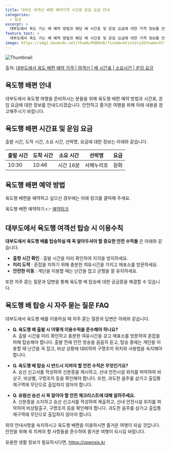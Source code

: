 ```yaml
---
title: 대부도 여객선 배편 예약가격 시간표 운임 요금 안내
categories:
  - 일상
excerpt: >
  대부도에서 육도 가는 배 예약 방법과 해당 배 시간표 및 운임 요금에 대한 가격 정보를 안내 드리겠습니다. 안전하고 재밋는 육도행 여행을 위해 아래 정보 참고하시기 바랍니다. 육도행 배편 예약하기 👈 클릭대부도에서 육도행 배 시간표출발 시간도착 시간소요 시간선박명요금10:3010:460시간 16분서해누리호.원육도행 배편 예약하기 👈 클릭대부도에서 육도행 여객선 탑승 시 이용수칙대부도에서 육도행 배를 탈 때 꼭 알아야 할 중요한 안전 수칙들 1) 출항 시간 확인이 중요합니다. 대부도에서 육도행 배 출항 시간을 미리 확인하여 지각을 방지하세요. 육도행 배는 정해진 시간에 출발하므로 미리 출항 시간을 확인하는 것이 중요합니다. 2) 선착장 혼잡을 피하기 위해 미리 도착하세요. 혼잡을 피하기 위해 출항 전 충분..
feature_text: >
  대부도에서 육도 가는 배 예약 방법과 해당 배 시간표 및 운임 요금에 대한 가격 정보를 안내 드리겠습니다. 안전하고 재밋는 육도행 여행을 위해 아래 정보 참고하시기 바랍니다. 육도행 배편 예약하기 👈 클릭대부도에서 육도행 배 시간표출발 시간도착 시간소요 시간선박명요금10:3010:460시간 16분서해누리호.원육도행 배편 예약하기 👈 클릭대부도에서 육도행 여객선 탑승 시 이용수칙대부도에서 육도행 배를 탈 때 꼭 알아야 할 중요한 안전 수칙들 1) 출항 시간 확인이 중요합니다. 대부도에서 육도행 배 출항 시간을 미리 확인하여 지각을 방지하세요. 육도행 배는 정해진 시간에 출발하므로 미리 출항 시간을 확인하는 것이 중요합니다. 2) 선착장 혼잡을 피하기 위해 미리 도착하세요. 혼잡을 피하기 위해 출항 전 충분..
image: https://img1.daumcdn.net/thumb/R800x0/?scode=mtistory2&fname=https%3A%2F%2Fblog.kakaocdn.net%2Fdn%2Fn4wYO%2FbtsHDGxUPyO%2Fkor99J0DspMKryxkdvqq61%2Fimg.webp
---
```


![Thumbnail](https://img1.daumcdn.net/thumb/R800x0/?scode=mtistory2&fname=https%3A%2F%2Fblog.kakaocdn.net%2Fdn%2Fn4wYO%2FbtsHDGxUPyO%2Fkor99J0DspMKryxkdvqq61%2Fimg.webp)

<p>출처: <a href="https://opensis.kr/entry/%EB%8C%80%EB%B6%80%EB%8F%84%EC%97%90%EC%84%9C-%EC%9C%A1%EB%8F%84-%EB%B0%B0%ED%8E%B8-%EC%98%88%EC%95%BD-%EA%B0%80%EA%B2%A9-%EC%97%AC%EA%B0%9D%EC%84%A0-%EB%B0%B0-%EC%8B%9C%EA%B0%84%ED%91%9C-%EC%86%8C%EC%9A%94%EC%8B%9C%EA%B0%84-%EC%9A%B4%EC%9E%84-%EC%9A%94%EA%B8%88" rel="dofollow">대부도에서 육도 배편 예약 가격 | 여객선 | 배 시간표 | 소요시간 | 운임 요금</a> </p>

## 육도행 배편 안내



대부도에서 육도행 여행을 준비하시는 분들을 위해 육도행 배편 예약 방법과 시간표, 운임 요금에 대한 정보를 안내드리겠습니다. 안전하고 즐거운
여행을 위해 아래 내용을 참고해주시기 바랍니다.



## 육도행 배편 시간표 및 운임 요금

출발 시간, 도착 시간, 소요 시간, 선박명, 요금에 대한 정보는 아래와 같습니다.

**출발 시간** | **도착 시간** | **소요 시간** | **선박명** | **요금**  
---|---|---|---|---  
10:30 | 10:46 | 시간 16분 | 서해누리호 | 원화  
  


## 육도행 배편 예약 방법

육도행 배편을 예약하고 싶으신 경우에는 아래 링크를 클릭해 주세요.



육도행 배편 예약하기 👉 [예약링크](예약링크)



## 대부도에서 육도행 여객선 탑승 시 이용수칙

**대부도에서 육도행 배를 탑승하실 때 꼭 알아두셔야 할 중요한 안전 수칙들** 은 아래와 같습니다.

  * **출항 시간 확인** : 출발 시간을 미리 확인하여 지각을 방지하세요.
  * **미리 도착** : 혼잡을 피하기 위해 충분한 여유시간을 가지고 매표소를 방문하세요.
  * **안전한 이동** : 계단을 이용할 때는 난간을 잡고 균형을 잘 유지하세요.

또한 자주 묻는 질문과 답변을 통해 육도행 배 탑승에 대한 궁금증을 해결할 수 있습니다.



## 육도행 배 탑승 시 자주 묻는 질문 FAQ

대부도에서 육도행 배를 이용하실 때 자주 묻는 질문과 답변은 아래와 같습니다.

  * **Q. 육도행 배 출발 시 어떻게 이용수칙을 준수해야 하나요?**  
A. 출발 시간을 미리 확인하고 충분한 여유시간을 갖고 매표소를 방문하여 혼잡을 피해 탑승해야 합니다. 출발 전에 안전 방송을 꼼꼼히 듣고,
탑승 중에는 계단을 이용할 때 난간을 꼭 잡고, 비상 상황에 대비하여 구명조끼 위치와 사용법을 숙지해야 합니다.

  * **Q. 육도행 배 탑승 시 반드시 지켜야 할 안전 수칙은 무엇인가요?**  
A. 승선 신고서를 작성하여 신분증을 제시하고, 선내 안전시설 위치를 파악하여 비상구, 비상벨, 구명조끼 등을 확인해야 합니다. 또한,
과도한 음주를 삼가고 출입통제구역에 무단으로 출입하지 않아야 합니다.

  * **Q. 유람선 승선 시 꼭 알아야 할 안전 체크리스트에 대해 알려주세요.**  
A. 신분증을 소지하고 승선 신고서를 작성하여 제출하고, 선내 안전시설 위치를 파악하여 비상탈출구, 구명조끼 등을 확인해야 합니다. 과도한
음주를 삼가고 출입통제구역에 무단으로 출입하지 않아야 합니다.



위의 안내사항을 숙지하시고 육도행 배편을 이용하시면 즐거운 여행이 되실 것입니다. 안전을 위해 꼭 지켜야 할 사항들을 준수하여 즐거운 여행이
되시길 바랍니다.



 

유용한 생활 정보가 필요하시다면, <a href="https://opensis.kr" rel="dofollow">https://opensis.kr</a>


